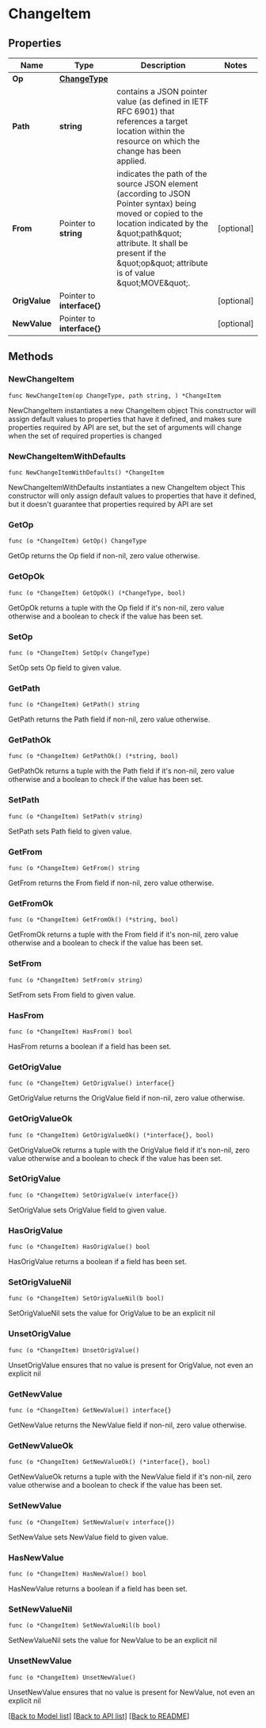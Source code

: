 # ChangeItem

## Properties

Name | Type | Description | Notes
------------ | ------------- | ------------- | -------------
**Op** | [**ChangeType**](ChangeType.md) |  | 
**Path** | **string** | contains a JSON pointer value (as defined in IETF RFC 6901) that references a target  location within the resource on which the change has been applied.  | 
**From** | Pointer to **string** | indicates the path of the source JSON element (according to JSON Pointer syntax)  being moved or copied to the location indicated by the \&quot;path\&quot; attribute. It shall  be present if the \&quot;op\&quot; attribute is of value \&quot;MOVE\&quot;.  | [optional] 
**OrigValue** | Pointer to **interface{}** |  | [optional] 
**NewValue** | Pointer to **interface{}** |  | [optional] 

## Methods

### NewChangeItem

`func NewChangeItem(op ChangeType, path string, ) *ChangeItem`

NewChangeItem instantiates a new ChangeItem object
This constructor will assign default values to properties that have it defined,
and makes sure properties required by API are set, but the set of arguments
will change when the set of required properties is changed

### NewChangeItemWithDefaults

`func NewChangeItemWithDefaults() *ChangeItem`

NewChangeItemWithDefaults instantiates a new ChangeItem object
This constructor will only assign default values to properties that have it defined,
but it doesn't guarantee that properties required by API are set

### GetOp

`func (o *ChangeItem) GetOp() ChangeType`

GetOp returns the Op field if non-nil, zero value otherwise.

### GetOpOk

`func (o *ChangeItem) GetOpOk() (*ChangeType, bool)`

GetOpOk returns a tuple with the Op field if it's non-nil, zero value otherwise
and a boolean to check if the value has been set.

### SetOp

`func (o *ChangeItem) SetOp(v ChangeType)`

SetOp sets Op field to given value.


### GetPath

`func (o *ChangeItem) GetPath() string`

GetPath returns the Path field if non-nil, zero value otherwise.

### GetPathOk

`func (o *ChangeItem) GetPathOk() (*string, bool)`

GetPathOk returns a tuple with the Path field if it's non-nil, zero value otherwise
and a boolean to check if the value has been set.

### SetPath

`func (o *ChangeItem) SetPath(v string)`

SetPath sets Path field to given value.


### GetFrom

`func (o *ChangeItem) GetFrom() string`

GetFrom returns the From field if non-nil, zero value otherwise.

### GetFromOk

`func (o *ChangeItem) GetFromOk() (*string, bool)`

GetFromOk returns a tuple with the From field if it's non-nil, zero value otherwise
and a boolean to check if the value has been set.

### SetFrom

`func (o *ChangeItem) SetFrom(v string)`

SetFrom sets From field to given value.

### HasFrom

`func (o *ChangeItem) HasFrom() bool`

HasFrom returns a boolean if a field has been set.

### GetOrigValue

`func (o *ChangeItem) GetOrigValue() interface{}`

GetOrigValue returns the OrigValue field if non-nil, zero value otherwise.

### GetOrigValueOk

`func (o *ChangeItem) GetOrigValueOk() (*interface{}, bool)`

GetOrigValueOk returns a tuple with the OrigValue field if it's non-nil, zero value otherwise
and a boolean to check if the value has been set.

### SetOrigValue

`func (o *ChangeItem) SetOrigValue(v interface{})`

SetOrigValue sets OrigValue field to given value.

### HasOrigValue

`func (o *ChangeItem) HasOrigValue() bool`

HasOrigValue returns a boolean if a field has been set.

### SetOrigValueNil

`func (o *ChangeItem) SetOrigValueNil(b bool)`

 SetOrigValueNil sets the value for OrigValue to be an explicit nil

### UnsetOrigValue
`func (o *ChangeItem) UnsetOrigValue()`

UnsetOrigValue ensures that no value is present for OrigValue, not even an explicit nil
### GetNewValue

`func (o *ChangeItem) GetNewValue() interface{}`

GetNewValue returns the NewValue field if non-nil, zero value otherwise.

### GetNewValueOk

`func (o *ChangeItem) GetNewValueOk() (*interface{}, bool)`

GetNewValueOk returns a tuple with the NewValue field if it's non-nil, zero value otherwise
and a boolean to check if the value has been set.

### SetNewValue

`func (o *ChangeItem) SetNewValue(v interface{})`

SetNewValue sets NewValue field to given value.

### HasNewValue

`func (o *ChangeItem) HasNewValue() bool`

HasNewValue returns a boolean if a field has been set.

### SetNewValueNil

`func (o *ChangeItem) SetNewValueNil(b bool)`

 SetNewValueNil sets the value for NewValue to be an explicit nil

### UnsetNewValue
`func (o *ChangeItem) UnsetNewValue()`

UnsetNewValue ensures that no value is present for NewValue, not even an explicit nil

[[Back to Model list]](../README.md#documentation-for-models) [[Back to API list]](../README.md#documentation-for-api-endpoints) [[Back to README]](../README.md)


